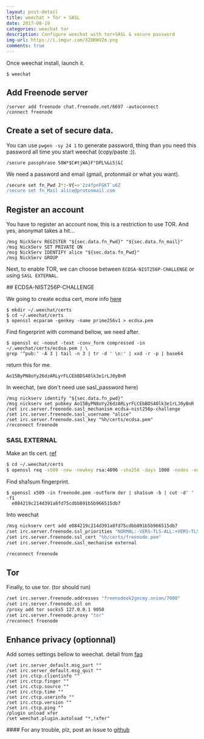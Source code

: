 ```yaml
---
layout: post-detail
title: weechat + Tor + SASL
date: 2017-08-19
categories: weechat tor
description: Configure weechat with tor+SASL & secure password
img-url: https://i.imgur.com/XZOKWVZm.png
comments: true
---
```


Once weechat install, launch it.

    $ weechat

## Add Freenode server

```
/server add freenode chat.freenode.net/6697 -autoconnect
/connect freenode
```

## Create a set of secure data.

You can use `pwgen -sy 24 1` to generate password, thing than you need this password all time you start weechat (copy/paste :)).

    /secure passphrase 58W*$C#tjWA}F"DPL%&i5|&[

We need a password and email (gmail, protonmail or what you want).

```sh
/secure set fn_Pwd J*:-V{~>'2z4fpnFGKT`u6Z
/secure set fn_Mail alice@protonmail.com
```

## Register an account

You have to register an account now, this is a restriction to use TOR. And yes, anonymat takes a hit...

```
/msg NickServ REGISTER "${sec.data.fn_Pwd}" "${sec.data.fn_mail}"
/msg NickServ SET PRIVATE ON
/msg NickServ IDENTIFY alice "${sec.data.fn_Pwd}"
/msg NickServ GROUP
```

Next, to enable TOR, we can choose between `ECDSA-NIST256P-CHALLENGE` or using `SASL EXTERNAL`.

## ECDSA-NIST256P-CHALLENGE

We going to create ecdsa cert, more info [here](https://www.weechat.org/files/doc/stable/weechat_user.en.html#irc_sasl_ecdsa_nist256p_challenge)

```
$ mkdir ~/.weechat/certs
$ cd ~/.weechat/certs
$ openssl ecparam -genkey -name prime256v1 > ecdsa.pem
```

Find fingerprint with command bellow, we need after.

```
$ openssl ec -noout -text -conv_form compressed -in ~/.weechat/certs/ecdsa.pem | \
grep '^pub:' -A 3 | tail -n 3 | tr -d ' \n:' | xxd -r -p | base64
```

return this for me.

    Ao15ByPN8oYy26dzARLyrFLCEbBDS40lk3e1rLJ0yBnR

In weechat, (we don't need use sasl_password here)

```
/msg nickserv identify "${sec.data.fn_pwd}"
/msg nickserv set pubkey Ao15ByPN8oYy26dzARLyrFLCEbBDS40lk3e1rLJ0yBnR
/set irc.server.freenode.sasl_mechanism ecdsa-nist256p-challenge
/set irc.server.freenode.sasl_username "alice"
/set irc.server.freenode.sasl_key "%h/certs/ecdsa.pem"
/reconnect freenode
```

### SASL EXTERNAL

Make an tls cert. [ref](https://freenode.net/kb/answer/certfp)

```sh
$ cd ~/.weechat/certs
$ openssl req -x509 -new -newkey rsa:4096 -sha256 -days 1000 -nodes -out freenode.pem -keyout freenode.pem
```

Find sha1sum fingerprint.

    $ openssl x509 -in freenode.pem -outform der | sha1sum -b | cut -d' ' -f1
      e084219c214d391a8fd75cdbb891b5b966515db7

Into weechat 

```sh
/msg nickserv cert add e084219c214d391a8fd75cdbb891b5b966515db7
/set irc.server.freenode.ssl_priorities "NORMAL:-VERS-TLS-ALL:+VERS-TLS1.0:+VERS-SSL3.0:%COMPAT"
/set irc.server.freenode.ssl_cert "%h/certs/freenode.pem"
/set irc.server.freenode.sasl_mechanism external

/reconnect freenode
```

## Tor

Finally, to use tor. (tor should run)

```sh
/set irc.server.freenode.addresses "freenodeok2gncmy.onion/7000"
/set irc.server.freenode.ssl on
/proxy add tor socks5 127.0.0.1 9050
/set irc.server.freenode.proxy "tor"
/reconnect freenode
```

## Enhance privacy (optionnal)

Add somes settings bellow to weechat. detail from [faq](https://weechat.org/files/doc/weechat_faq.en.html#security)

```
/set irc.server_default.msg_part ""
/set irc.server_default.msg_quit ""
/set irc.ctcp.clientinfo ""
/set irc.ctcp.finger ""
/set irc.ctcp.source ""
/set irc.ctcp.time ""
/set irc.ctcp.userinfo ""
/set irc.ctcp.version ""
/set irc.ctcp.ping ""
/plugin unload xfer
/set weechat.plugin.autoload "*,!xfer"
```

#### For any trouble, plz, post an issue to [github](https://github.com/szorfein/szorfein.github.io)
